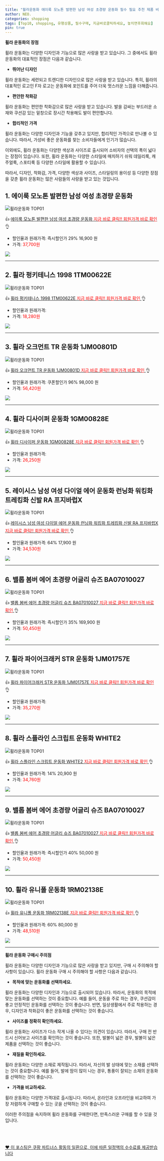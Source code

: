 ```yaml
---
title: "휠라운동화 에이룩 모노톤 발편한 남성 여성 초경량 운동화 필수 필요 추천 제품 비교 최저 가격 비교 장점 구매 후기 구매평"
author: NEO.
categories: shopping
tags: [Top10, shopping, 유행상품, 필수구매, 지금바로클릭하세요, 놓치면후회해요]
pin: true
---
```

**휠라 운동화의 장점**

휠라 운동화는 다양한 디자인과 기능으로 많은 사랑을 받고 있습니다. 그 중에서도 휠라 운동화의 대표적인 장점은 다음과 같습니다.

* **뛰어난 디자인**

휠라 운동화는 세련되고 트렌디한 디자인으로 많은 사랑을 받고 있습니다. 특히, 휠라의 대표적인 로고인 F자 로고는 운동화에 포인트를 주어 더욱 멋스러운 느낌을 더해줍니다.

* **편안한 착화감**

휠라 운동화는 편안한 착화감으로 많은 사랑을 받고 있습니다. 발을 감싸는 부드러운 소재와 쿠션감 있는 밑창으로 장시간 착용해도 발이 편안합니다.

* **합리적인 가격**

휠라 운동화는 다양한 디자인과 기능을 갖추고 있지만, 합리적인 가격으로 만나볼 수 있습니다. 따라서, 가성비 좋은 운동화를 찾는 소비자들에게 인기가 많습니다.

이외에도, 휠라 운동화는 다양한 색상과 사이즈로 출시되어 소비자의 선택의 폭이 넓다는 장점이 있습니다. 또한, 휠라 운동화는 다양한 스타일에 매치하기 쉬워 데일리룩, 캐주얼룩, 스포티룩 등 다양한 스타일에 활용할 수 있습니다.

따라서, 디자인, 착화감, 가격, 다양한 색상과 사이즈, 스타일링의 용이성 등 다양한 장점을 갖춘 휠라 운동화는 많은 사람들의 사랑을 받고 있는 것입니다.

   

## 1. 에이룩 모노톤 발편한 남성 여성 초경량 운동화

![휠라운동화 TOP01](https://thumbnail6.coupangcdn.com/thumbnails/remote/490x490ex/image/retail/images/7182952298611202-f4368f0f-ee04-4265-9340-f2da70d28be6.jpg)


👍 [에이룩 모노톤 발편한 남성 여성 초경량 운동화 <font color=red> 지금 바로 클릭!! 회원가격 바로 확인 </font> ](https://link.coupang.com/re/AFFSDP?lptag=AF3617701&subid=GithubCoopas&pageKey=6654450152&traceid=V0-153&itemId=15257547371&vendorItemId=82478188132) 👌 


- 할인율과 원래가격: 즉시할인가 29%  16,900   원
- 가격: <span style='color:red'>37,700원</span>

[![](/discount_price.png)](https://link.coupang.com/re/AFFSDP?lptag=AF3617701&subid=GithubCoopas&pageKey=6654450152&traceid=V0-153&itemId=15257547371&vendorItemId=82478188132)

---


   

## 2. 휠라 펑키테니스 1998 1TM00622E

![휠라운동화 TOP01](https://thumbnail6.coupangcdn.com/thumbnails/remote/490x490ex/image/rs_quotation_api/pro4nxti/81bc62bb532b4e2da8c77590dcc1d23f.jpg)


👍 [휠라 펑키테니스 1998 1TM00622E <font color=red> 지금 바로 클릭!! 회원가격 바로 확인 </font> ](https://link.coupang.com/re/AFFSDP?lptag=AF3617701&subid=GithubCoopas&pageKey=6331037089&traceid=V0-153&itemId=13065433162&vendorItemId=80327982052) 👌 


- 할인율과 원래가격: 
- 가격: <span style='color:red'>18,280원</span>

[![](/discount_price.png)](https://link.coupang.com/re/AFFSDP?lptag=AF3617701&subid=GithubCoopas&pageKey=6331037089&traceid=V0-153&itemId=13065433162&vendorItemId=80327982052)

---


   

## 3. 휠라 오크먼트 TR 운동화 1JM00801D

![휠라운동화 TOP01](https://thumbnail7.coupangcdn.com/thumbnails/remote/490x490ex/image/retail/images/2812499353722484-3172662b-4199-44fe-b38d-8e38efda975a.JPG)


👍 [휠라 오크먼트 TR 운동화 1JM00801D <font color=red> 지금 바로 클릭!! 회원가격 바로 확인 </font> ](https://link.coupang.com/re/AFFSDP?lptag=AF3617701&subid=GithubCoopas&pageKey=1343373066&traceid=V0-153&itemId=13235783372&vendorItemId=80493846541) 👌 


- 할인율과 원래가격: 쿠폰할인가 96%  98,000   원
- 가격: <span style='color:red'>56,420원</span>

[![](/discount_price.png)](https://link.coupang.com/re/AFFSDP?lptag=AF3617701&subid=GithubCoopas&pageKey=1343373066&traceid=V0-153&itemId=13235783372&vendorItemId=80493846541)

---


   

## 4. 휠라 디사이퍼 운동화 1GM00828E

![휠라운동화 TOP01](https://thumbnail10.coupangcdn.com/thumbnails/remote/490x490ex/image/retail/images/2022/01/26/14/1/13113d9c-30de-4818-bfb5-1899c4a99a3a.jpg)


👍 [휠라 디사이퍼 운동화 1GM00828E <font color=red> 지금 바로 클릭!! 회원가격 바로 확인 </font> ](https://link.coupang.com/re/AFFSDP?lptag=AF3617701&subid=GithubCoopas&pageKey=6329223903&traceid=V0-153&itemId=13079776483&vendorItemId=80341390286) 👌 


- 할인율과 원래가격: 
- 가격: <span style='color:red'>26,250원</span>

[![](/discount_price.png)](https://link.coupang.com/re/AFFSDP?lptag=AF3617701&subid=GithubCoopas&pageKey=6329223903&traceid=V0-153&itemId=13079776483&vendorItemId=80341390286)

---


   

## 5. 레이시스 남성 여성 다이얼 에어 운동화 런닝화 워킹화 트레킹화 신발 RA 프지바럽X

![휠라운동화 TOP01](https://thumbnail10.coupangcdn.com/thumbnails/remote/490x490ex/image/vendor_inventory/94cf/75c77d8671b207f77022dcf27bf4715394f509b80bcc69a4dbdf4c46eea0.jpg)


👍 [레이시스 남성 여성 다이얼 에어 운동화 런닝화 워킹화 트레킹화 신발 RA 프지바럽X <font color=red> 지금 바로 클릭!! 회원가격 바로 확인 </font> ](https://link.coupang.com/re/AFFSDP?lptag=AF3617701&subid=GithubCoopas&pageKey=6163188974&traceid=V0-153&itemId=11975070180&vendorItemId=87367210804) 👌 


- 할인율과 원래가격: 64%  17,900   원
- 가격: <span style='color:red'>34,530원</span>

[![](/discount_price.png)](https://link.coupang.com/re/AFFSDP?lptag=AF3617701&subid=GithubCoopas&pageKey=6163188974&traceid=V0-153&itemId=11975070180&vendorItemId=87367210804)

---


   

## 6. 밸롭 봄버 에어 초경량 어글리 슈즈 BA07010027

![휠라운동화 TOP01](https://thumbnail8.coupangcdn.com/thumbnails/remote/490x490ex/image/retail/images/1740803211770172-171bd7e1-105c-4011-ae9a-19fc5e88be68.jpg)


👍 [밸롭 봄버 에어 초경량 어글리 슈즈 BA07010027 <font color=red> 지금 바로 클릭!! 회원가격 바로 확인 </font> ](https://link.coupang.com/re/AFFSDP?lptag=AF3617701&subid=GithubCoopas&pageKey=1987806335&traceid=V0-153&itemId=3382110567&vendorItemId=71368762823) 👌 


- 할인율과 원래가격: 즉시할인가 35%  169,900   원
- 가격: <span style='color:red'>50,450원</span>

[![](/discount_price.png)](https://link.coupang.com/re/AFFSDP?lptag=AF3617701&subid=GithubCoopas&pageKey=1987806335&traceid=V0-153&itemId=3382110567&vendorItemId=71368762823)

---


   

## 7. 휠라 파이어크래커 STR 운동화 1JM01757E

![휠라운동화 TOP01](https://thumbnail7.coupangcdn.com/thumbnails/remote/490x490ex/image/retail/images/2805956329878271-c8b1bf89-ab4b-4aca-a2fa-88042a923ccf.jpg)


👍 [휠라 파이어크래커 STR 운동화 1JM01757E <font color=red> 지금 바로 클릭!! 회원가격 바로 확인 </font> ](https://link.coupang.com/re/AFFSDP?lptag=AF3617701&subid=GithubCoopas&pageKey=6427583265&traceid=V0-153&itemId=13856600859&vendorItemId=81106598396) 👌 


- 할인율과 원래가격: 
- 가격: <span style='color:red'>35,270원</span>

[![](/discount_price.png)](https://link.coupang.com/re/AFFSDP?lptag=AF3617701&subid=GithubCoopas&pageKey=6427583265&traceid=V0-153&itemId=13856600859&vendorItemId=81106598396)

---


   

## 8. 휠라 스플라인 스크립트 운동화 WHITE2

![휠라운동화 TOP01](https://thumbnail10.coupangcdn.com/thumbnails/remote/490x490ex/image/vendor_inventory/1507/e7b900b117bc62085bf891e3191d9ea2577916d30b768c89210c42bf7ee9.jpg)


👍 [휠라 스플라인 스크립트 운동화 WHITE2 <font color=red> 지금 바로 클릭!! 회원가격 바로 확인 </font> ](https://link.coupang.com/re/AFFSDP?lptag=AF3617701&subid=GithubCoopas&pageKey=6695165454&traceid=V0-153&itemId=15486310392&vendorItemId=82707747609) 👌 


- 할인율과 원래가격: 14%  20,900   원
- 가격: <span style='color:red'>34,760원</span>

[![](/discount_price.png)](https://link.coupang.com/re/AFFSDP?lptag=AF3617701&subid=GithubCoopas&pageKey=6695165454&traceid=V0-153&itemId=15486310392&vendorItemId=82707747609)

---


   

## 9. 밸롭 봄버 에어 초경량 어글리 슈즈 BA07010027

![휠라운동화 TOP01](https://thumbnail8.coupangcdn.com/thumbnails/remote/490x490ex/image/retail/images/3119418069433464-89a474d5-31ff-4691-8de4-51e8d4b1ba11.jpg)


👍 [밸롭 봄버 에어 초경량 어글리 슈즈 BA07010027 <font color=red> 지금 바로 클릭!! 회원가격 바로 확인 </font> ](https://link.coupang.com/re/AFFSDP?lptag=AF3617701&subid=GithubCoopas&pageKey=1987806335&traceid=V0-153&itemId=3382110568&vendorItemId=71368762833) 👌 


- 할인율과 원래가격: 즉시할인가 40%  50,000   원
- 가격: <span style='color:red'>50,450원</span>

[![](/discount_price.png)](https://link.coupang.com/re/AFFSDP?lptag=AF3617701&subid=GithubCoopas&pageKey=1987806335&traceid=V0-153&itemId=3382110568&vendorItemId=71368762833)

---


   

## 10. 휠라 유니폴 운동화 1RM02138E

![휠라운동화 TOP01](https://thumbnail10.coupangcdn.com/thumbnails/remote/490x490ex/image/retail/images/2805234787606414-0f8d21ae-8ff7-4cb8-ba9f-d3be3b26c9f1.jpg)


👍 [휠라 유니폴 운동화 1RM02138E <font color=red> 지금 바로 클릭!! 회원가격 바로 확인 </font> ](https://link.coupang.com/re/AFFSDP?lptag=AF3617701&subid=GithubCoopas&pageKey=6427582603&traceid=V0-153&itemId=13856597771&vendorItemId=81106595170) 👌 


- 할인율과 원래가격: 60%  80,000   원
- 가격: <span style='color:red'>48,510원</span>

[![](/discount_price.png)](https://link.coupang.com/re/AFFSDP?lptag=AF3617701&subid=GithubCoopas&pageKey=6427582603&traceid=V0-153&itemId=13856597771&vendorItemId=81106595170)

---
**휠라 운동화 구매시 주의점**

휠라 운동화는 다양한 디자인과 기능으로 많은 사랑을 받고 있지만, 구매 시 주의해야 할 사항이 있습니다. 휠라 운동화 구매 시 주의해야 할 사항은 다음과 같습니다.

* **목적에 맞는 운동화를 선택하세요.**

휠라 운동화는 다양한 디자인과 기능으로 출시되어 있습니다. 따라서, 운동화의 목적에 맞는 운동화를 선택하는 것이 중요합니다. 예를 들어, 운동을 주로 하는 경우, 쿠션감이 좋고 안정적인 운동화를 선택하는 것이 좋습니다. 반면, 일상생활에서 주로 착용하는 경우, 디자인과 착화감이 좋은 운동화를 선택하는 것이 좋습니다.

* **사이즈를 정확히 확인하세요.**

휠라 운동화는 사이즈가 다소 작게 나올 수 있다는 의견이 있습니다. 따라서, 구매 전 반드시 신어보고 사이즈를 확인하는 것이 좋습니다. 또한, 발볼이 넓은 경우, 발볼이 넓은 제품을 선택하는 것이 좋습니다.

* **재질을 확인하세요.**

휠라 운동화는 다양한 소재로 제작됩니다. 따라서, 자신의 발 상태에 맞는 소재를 선택하는 것이 중요합니다. 예를 들어, 발에 땀이 많이 나는 경우, 통풍이 잘되는 소재의 운동화를 선택하는 것이 좋습니다.

* **가격을 비교하세요.**

휠라 운동화는 다양한 가격대로 출시됩니다. 따라서, 온라인과 오프라인을 비교하여 가장 저렴하게 구매할 수 있는 곳을 선택하는 것이 좋습니다.

이러한 주의점을 숙지하여 휠라 운동화를 구매한다면, 만족스러운 구매를 할 수 있을 것입니다.<br><br><br><br><br> [ ❤  이 포스팅은 쿠팡 파트너스 활동의 일환으로, 이에 따른 일정액의 수수료를 제공받습니다](https://link.coupang.com/a/bcEFyh)